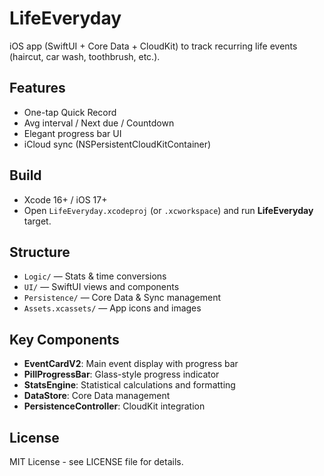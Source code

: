 # LifeEveryday

iOS app (SwiftUI + Core Data + CloudKit) to track recurring life events (haircut, car wash, toothbrush, etc.).

## Features
- One-tap Quick Record
- Avg interval / Next due / Countdown
- Elegant progress bar UI
- iCloud sync (NSPersistentCloudKitContainer)

## Build
- Xcode 16+ / iOS 17+
- Open `LifeEveryday.xcodeproj` (or `.xcworkspace`) and run **LifeEveryday** target.

## Structure
- `Logic/` — Stats & time conversions
- `UI/` — SwiftUI views and components
- `Persistence/` — Core Data & Sync management
- `Assets.xcassets/` — App icons and images

## Key Components
- **EventCardV2**: Main event display with progress bar
- **PillProgressBar**: Glass-style progress indicator
- **StatsEngine**: Statistical calculations and formatting
- **DataStore**: Core Data management
- **PersistenceController**: CloudKit integration

## License
MIT License - see LICENSE file for details.